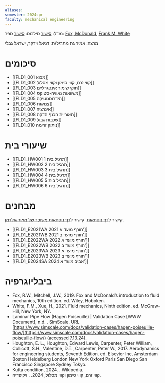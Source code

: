 ```yaml
---
aliases: 
semester: 2024spr
faculty: mechanical engineering
---
```


מודל: [קישור](https://moodle2324.technion.ac.il/course/view.php?id=2572)
סילבוס: [קישור](https://moodle2324.technion.ac.il/pluginfile.php/325380/mod_resource/content/7/Fluids%201%20-%20Syllabus-Spring%2023-%2024%20-%20With%20calendar.pdf)
ספר: [Fox, McDonald](https://annas-archive.org/md5/d94fc3220a84f43f44bf49725af45502), [Frank M. White](http://ftp.demec.ufpr.br/disciplinas/TM240/Marchi/Bibliografia/White_2011_7ed_Fluid-Mechanics.pdf)


מרצה: אמיר גת
מתרגל/ת: דניאל וידקר, ישראל גבלי

# סיכומים
- [[FLD1_001 מבוא]]
- [[FLD1_002 קווי זרם, קווי סימון וקווי מסלול]]
- [[FLD1_003 חוקי שימור אינטגרליים]]
- [[FLD1_004 משוואות נאוויה-סטוקס]]
- [[FLD1_005 הידרוסטטיקה]]
- [[FLD1_006 צמיגות]]
- [[FLD1_007 אינרציה]]
- [[FLD1_008 תאוריית הכנף הדקה]]
- [[FLD1_009 שכבות גבול]]
- [[FLD1_010 ניתוק זרימה]]

# שיעורי בית
- [[FLD1_HW001 תרגיל בית 1]]
- [[FLD1_HW002 תרגיל בית 2]]
- [[FLD1_HW003 תרגיל בית 3]]
- [[FLD1_HW004 תרגיל בית 4]]
- [[FLD1_HW005 תרגיל בית 5]]
- [[FLD1_HW006 תרגיל בית 6]]

# מבחנים
קישור ל[דף נוסחאות](https://www.overleaf.com/read/phsvfwtfzqjw#d6b66e).
קישור ל[דף נוסחאות משופר של מאור גולדמן](https://www.overleaf.com/read/cjbnwzftqpcg#26947c).

- [[FLD1_E2021WA 2021 חורף מועד א']]
- [[FLD1_E2021WB 2021 חורף מועד ב']]
- [[FLD1_E2022WA 2022 חורף מועד א']]
- [[FLD1_E2022WB 2022 חורף מועד ב']]
- [[FLD1_E2023WA 2023 חורף מועד א']]
- [[FLD1_E2023WB 2023 חורף מועד ב']]
- [[FLD1_E2024SA 2024 אביב מועד א']]

# ביבליוגרפיה
- Fox, R.W., Mitchell, J.W., 2019. Fox and McDonald’s introduction to fluid mechanics, 10th edition. ed. Wiley, Hoboken.
- White, F.M., Xue, H., 2021. Fluid mechanics, Ninth edition. ed. McGraw-Hill, New York, NY.
- Laminar Pipe Flow (Hagen Poiseuille) | Validation Case [WWW Document], n.d. . SimScale. URL [https://www.simscale.com/docs/validation-cases/hagen-poiseuille-flow/](https://www.simscale.com/docs/validation-cases/hagen-poiseuille-flow/) (accessed 7.13.24).
- Houghton, E. L., Houghton, Edward Lewis, Carpenter, Peter William, Collicott, S.H., Valentine, D.T., Carpenter, Peter W., 2017. Aerodynamics for engineering students, Seventh Edition. ed. Elsevier Inc, Amsterdam Boston Heidelberg London New York Oxford Paris San Diego San Francisco Singapore Sydney Tokyo.
- Kutta condition, 2024. . Wikipedia.
- קווי זרם, קווי סימון וקווי מסלול, 2024. . ויקיפדיה.